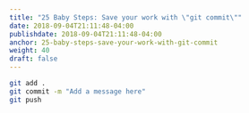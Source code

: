 ```yaml
---
title: "25 Baby Steps: Save your work with \"git commit\""
date: 2018-09-04T21:11:48-04:00
publishdate: 2018-09-04T21:11:48-04:00
anchor: 25-baby-steps-save-your-work-with-git-commit
weight: 40
draft: false
---
```


``` bash
git add .
git commit -m "Add a message here"
git push
```
